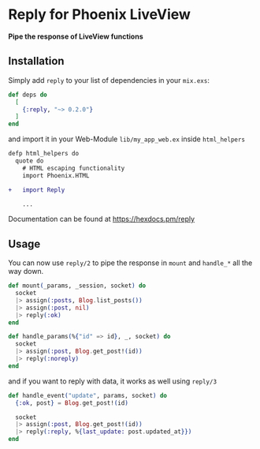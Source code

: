 # Reply for Phoenix LiveView

**Pipe the response of LiveView functions**

## Installation

Simply add `reply` to your list of dependencies in your `mix.exs`:

```elixir
def deps do
  [
    {:reply, "~> 0.2.0"}
  ]
end
```

and import it in your Web-Module `lib/my_app_web.ex` inside `html_helpers`

```diff
defp html_helpers do
  quote do
    # HTML escaping functionality
    import Phoenix.HTML

+   import Reply

    ...
```

Documentation can be found at https://hexdocs.pm/reply

## Usage

You can now use `reply/2` to pipe the response in `mount` and `handle_*` all the way down.

```elixir
def mount(_params, _session, socket) do
  socket
  |> assign(:posts, Blog.list_posts())
  |> assign(:post, nil)
  |> reply(:ok)
end

def handle_params(%{"id" => id}, _, socket) do
  socket
  |> assign(:post, Blog.get_post!(id))
  |> reply(:noreply)
end
```

and if you want to reply with data, it works as well using `reply/3`

```elixir
def handle_event("update", params, socket) do
  {:ok, post} = Blog.get_post!(id)

  socket
  |> assign(:post, Blog.get_post!(id))
  |> reply(:reply, %{last_update: post.updated_at}})
end
```
